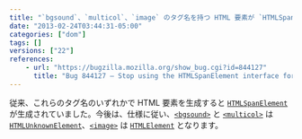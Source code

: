 ```yaml
---
title: "`bgsound`、`multicol`、`image` のタグ名を持つ HTML 要素が `HTMLSpanElement` インターフェイスを使用しなくなりました"
date: "2013-02-24T03:44:31-05:00"
categories: ["dom"]
tags: []
versions: ["22"]
references:
    - url: "https://bugzilla.mozilla.org/show_bug.cgi?id=844127"
      title: "Bug 844127 – Stop using the HTMLSpanElement interface for bgsound, multicol, image"
---
```

従来、これらのタグ名のいずれかで HTML 要素を生成すると [`HTMLSpanElement`](https://developer.mozilla.org/docs/Web/API/HTMLSpanElement) が生成されていました。今後は、仕様に従い、[`<bgsound>`](https://developer.mozilla.org/docs/Web/HTML/Element/bgsound) と [`<multicol>`](https://developer.mozilla.org/docs/Web/HTML/Element/multicol) は [`HTMLUnknownElement`](https://developer.mozilla.org/docs/Web/API/HTMLUnknownElement)、[`<image>`](https://developer.mozilla.org/docs/Web/HTML/Element/image) は [`HTMLElement`](https://developer.mozilla.org/docs/Web/API/HTMLElement) となります。
